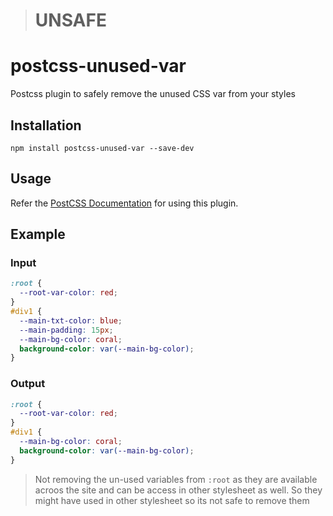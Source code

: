 > # UNSAFE 

# postcss-unused-var

Postcss plugin to safely remove the unused CSS var from your styles

## Installation

```shell
npm install postcss-unused-var --save-dev
```

## Usage

Refer the [PostCSS Documentation](https://github.com/postcss/postcss#usage) for using this plugin.

## Example

### Input

```css
:root {
  --root-var-color: red;
}
#div1 {
  --main-txt-color: blue;
  --main-padding: 15px;
  --main-bg-color: coral;
  background-color: var(--main-bg-color);
}
```

### Output

```css
:root {
  --root-var-color: red;
}
#div1 {
  --main-bg-color: coral;
  background-color: var(--main-bg-color);
}
```

> Not removing the un-used variables from `:root` as they are available acroos the site and can be access in other stylesheet as well. So they might have used in other stylesheet so its not safe to remove them
